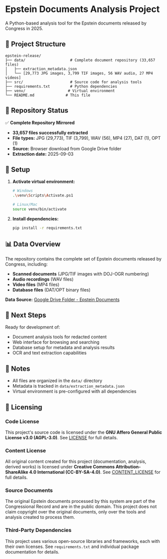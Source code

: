 # Epstein Documents Analysis Project

A Python-based analysis tool for the Epstein documents released by Congress in 2025.

## 📁 Project Structure

```
epstein-release/
├── data/                    # Complete document repository (33,657 files)
│   ├── extraction_metadata.json
│   └── [29,773 JPG images, 3,799 TIF images, 56 WAV audio, 27 MP4 videos]
├── src/                     # Source code for analysis tools
├── requirements.txt         # Python dependencies
├── venv/                   # Virtual environment
└── README.md              # This file
```

## 🎯 Repository Status

✅ **Complete Repository Mirrored**
- **33,657 files successfully extracted**
- **File types:** JPG (29,773), TIF (3,799), WAV (56), MP4 (27), DAT (1), OPT (1)
- **Source:** Browser download from Google Drive folder
- **Extraction date:** 2025-09-03

## 🚀 Setup

1. **Activate virtual environment:**
   ```bash
   # Windows
   .\venv\Scripts\Activate.ps1
   
   # Linux/Mac
   source venv/bin/activate
   ```

2. **Install dependencies:**
   ```bash
   pip install -r requirements.txt
   ```

## 📊 Data Overview

The repository contains the complete set of Epstein documents released by Congress, including:
- **Scanned documents** (JPG/TIF images with DOJ-OGR numbering)
- **Audio recordings** (WAV files)
- **Video files** (MP4 files)
- **Database files** (DAT/OPT binary files)

**Data Source:** [Google Drive Folder - Epstein Documents](https://drive.google.com/drive/folders/1TrGxDGQLDLZu1vvvZDBAh-e7wN3y6Hoz)

## 🔧 Next Steps

Ready for development of:
- Document analysis tools for redacted content
- Web interface for browsing and searching
- Database setup for metadata and analysis results
- OCR and text extraction capabilities

## 📝 Notes

- All files are organized in the `data/` directory
- Metadata is tracked in `data/extraction_metadata.json`
- Virtual environment is pre-configured with all dependencies

## 📄 Licensing

### Code License
This project's source code is licensed under the **GNU Affero General Public License v3.0 (AGPL-3.0)**. See [LICENSE](LICENSE) for full details.

### Content License
All original content created for this project (documentation, analysis, derived works) is licensed under **Creative Commons Attribution-ShareAlike 4.0 International (CC-BY-SA-4.0)**. See [CONTENT_LICENSE](CONTENT_LICENSE) for full details.

### Source Documents
The original Epstein documents processed by this system are part of the Congressional Record and are in the public domain. This project does not claim copyright over the original documents, only over the tools and analysis created to process them.

### Third-Party Dependencies
This project uses various open-source libraries and frameworks, each with their own licenses. See `requirements.txt` and individual package documentation for details.